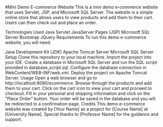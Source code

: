 #Mini Demo E-commerce Website
This is a mini demo e-commerce website that uses Servlet, JSP, and Microsoft SQL Server. The website is a simple online store that allows users to view products and add them to their cart. Users can then check out and place an order.

Technologies Used
Java Servlet
JavaServer Pages (JSP)
Microsoft SQL Server
Bootstrap
JQuery
Requirements
To run this demo e-commerce website, you will need:

Java Development Kit (JDK)
Apache Tomcat Server
Microsoft SQL Server
Setup
Clone this repository to your local machine.
Import the project into your IDE.
Create a database in Microsoft SQL Server and run the SQL script provided in database_script.sql.
Configure the database connection in WebContent/WEB-INF/web.xml.
Deploy the project on Apache Tomcat Server.
Usage
Open a web browser and go to http://localhost:8080/ecommerce.
Browse through the products and add them to your cart.
Click on the cart icon to view your cart and proceed to checkout.
Fill in your personal and shipping information and click on the "Place Order" button.
Your order will be saved in the database and you will be redirected to a confirmation page.
Credits
This demo e-commerce website was created by [Your Name] as a project for [Course Name] at [University Name]. Special thanks to [Professor Name] for the guidance and support.
